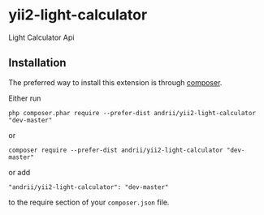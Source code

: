 yii2-light-calculator
=====================
Light Calculator Api

Installation
------------

The preferred way to install this extension is through [composer](http://getcomposer.org/download/).

Either run

```
php composer.phar require --prefer-dist andrii/yii2-light-calculator "dev-master"
```

or

```
composer require --prefer-dist andrii/yii2-light-calculator "dev-master"
```

or add

```
"andrii/yii2-light-calculator": "dev-master"
```

to the require section of your `composer.json` file.
